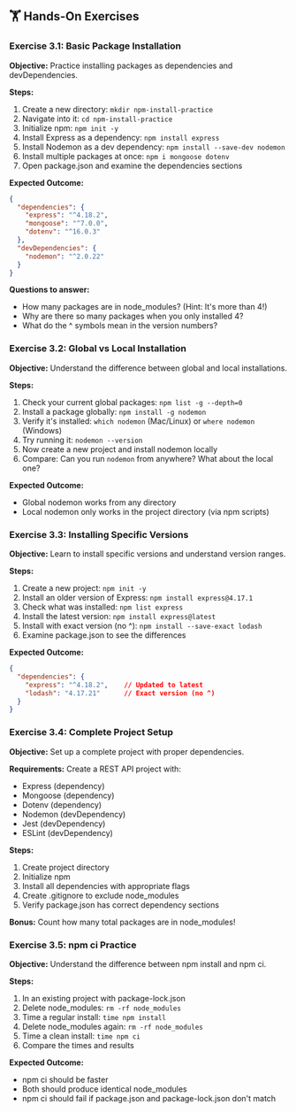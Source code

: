 ## 🏋️ Hands-On Exercises

### Exercise 3.1: Basic Package Installation

**Objective:** Practice installing packages as dependencies and devDependencies.

**Steps:**
1. Create a new directory: `mkdir npm-install-practice`
2. Navigate into it: `cd npm-install-practice`
3. Initialize npm: `npm init -y`
4. Install Express as a dependency: `npm install express`
5. Install Nodemon as a dev dependency: `npm install --save-dev nodemon`
6. Install multiple packages at once: `npm i mongoose dotenv`
7. Open package.json and examine the dependencies sections

**Expected Outcome:**
```json
{
  "dependencies": {
    "express": "^4.18.2",
    "mongoose": "^7.0.0",
    "dotenv": "^16.0.3"
  },
  "devDependencies": {
    "nodemon": "^2.0.22"
  }
}
```

**Questions to answer:**
- How many packages are in node_modules? (Hint: It's more than 4!)
- Why are there so many packages when you only installed 4?
- What do the ^ symbols mean in the version numbers?

### Exercise 3.2: Global vs Local Installation

**Objective:** Understand the difference between global and local installations.

**Steps:**
1. Check your current global packages: `npm list -g --depth=0`
2. Install a package globally: `npm install -g nodemon`
3. Verify it's installed: `which nodemon` (Mac/Linux) or `where nodemon` (Windows)
4. Try running it: `nodemon --version`
5. Now create a new project and install nodemon locally
6. Compare: Can you run `nodemon` from anywhere? What about the local one?

**Expected Outcome:**
- Global nodemon works from any directory
- Local nodemon only works in the project directory (via npm scripts)

### Exercise 3.3: Installing Specific Versions

**Objective:** Learn to install specific versions and understand version ranges.

**Steps:**
1. Create a new project: `npm init -y`
2. Install an older version of Express: `npm install express@4.17.1`
3. Check what was installed: `npm list express`
4. Install the latest version: `npm install express@latest`
5. Install with exact version (no ^): `npm install --save-exact lodash`
6. Examine package.json to see the differences

**Expected Outcome:**
```json
{
  "dependencies": {
    "express": "^4.18.2",    // Updated to latest
    "lodash": "4.17.21"      // Exact version (no ^)
  }
}
```

### Exercise 3.4: Complete Project Setup

**Objective:** Set up a complete project with proper dependencies.

**Requirements:**
Create a REST API project with:
- Express (dependency)
- Mongoose (dependency)
- Dotenv (dependency)
- Nodemon (devDependency)
- Jest (devDependency)
- ESLint (devDependency)

**Steps:**
1. Create project directory
2. Initialize npm
3. Install all dependencies with appropriate flags
4. Create .gitignore to exclude node_modules
5. Verify package.json has correct dependency sections

**Bonus:** Count how many total packages are in node_modules!

### Exercise 3.5: npm ci Practice

**Objective:** Understand the difference between npm install and npm ci.

**Steps:**
1. In an existing project with package-lock.json
2. Delete node_modules: `rm -rf node_modules`
3. Time a regular install: `time npm install`
4. Delete node_modules again: `rm -rf node_modules`
5. Time a clean install: `time npm ci`
6. Compare the times and results

**Expected Outcome:**
- npm ci should be faster
- Both should produce identical node_modules
- npm ci should fail if package.json and package-lock.json don't match